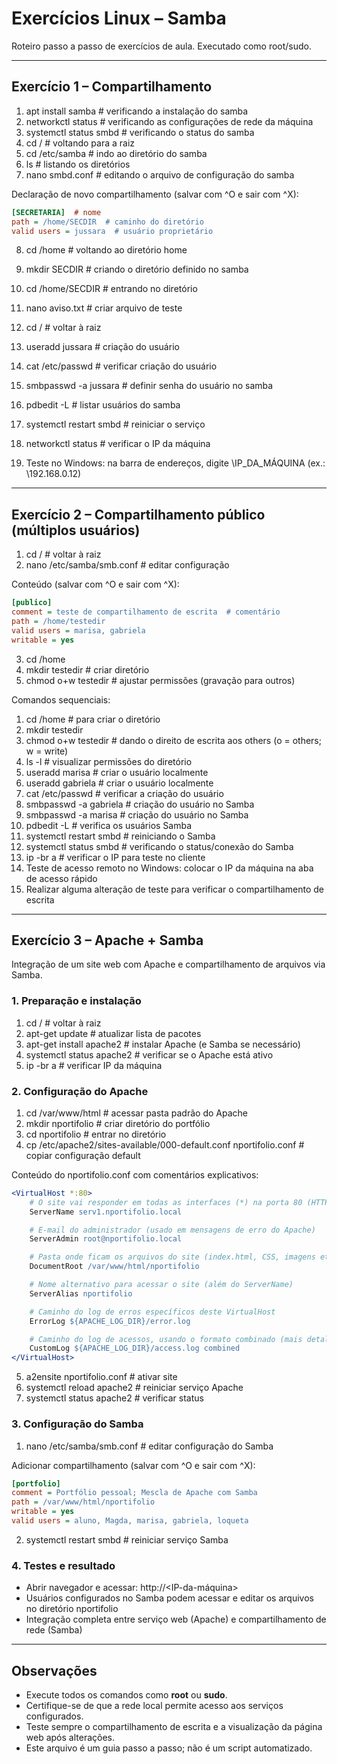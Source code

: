 # Exercícios Linux – Samba

Roteiro passo a passo de exercícios de aula. Executado como root/sudo.

---

## Exercício 1 – Compartilhamento

1) apt install samba  # verificando a instalação do samba  
2) networkctl status  # verificando as configurações de rede da máquina  
3) systemctl status smbd  # verificando o status do samba  
4) cd /  # voltando para a raiz  
5) cd /etc/samba  # indo ao diretório do samba  
6) ls  # listando os diretórios  
7) nano smbd.conf  # editando o arquivo de configuração do samba

Declaração de novo compartilhamento (salvar com ^O e sair com ^X):  
~~~ini
[SECRETARIA]  # nome
path = /home/SECDIR  # caminho do diretório
valid users = jussara  # usuário proprietário
~~~

8) cd /home  # voltando ao diretório home  
9) mkdir SECDIR  # criando o diretório definido no samba  
10) cd /home/SECDIR  # entrando no diretório  
11) nano aviso.txt  # criar arquivo de teste  
12) cd /  # voltar à raiz  
13) useradd jussara  # criação do usuário  
14) cat /etc/passwd  # verificar criação do usuário  
15) smbpasswd -a jussara  # definir senha do usuário no samba  
16) pdbedit -L  # listar usuários do samba  
17) systemctl restart smbd  # reiniciar o serviço  
18) networkctl status  # verificar o IP da máquina  

19) Teste no Windows: na barra de endereços, digite \\IP_DA_MÁQUINA  (ex.: \\192.168.0.12)

---

## Exercício 2 – Compartilhamento público (múltiplos usuários)

1) cd /  # voltar à raiz  
2) nano /etc/samba/smb.conf  # editar configuração

Conteúdo (salvar com ^O e sair com ^X):  
~~~ini
[publico]
comment = teste de compartilhamento de escrita  # comentário
path = /home/testedir
valid users = marisa, gabriela
writable = yes
~~~

3) cd /home  
4) mkdir testedir  # criar diretório  
5) chmod o+w testedir  # ajustar permissões (gravação para outros)

Comandos sequenciais:
1. cd /home  # para criar o diretório  
2. mkdir testedir  
3. chmod o+w testedir  # dando o direito de escrita aos others (o = others; w = write)  
4. ls -l  # visualizar permissões do diretório  
5. useradd marisa  # criar o usuário localmente
6. useradd gabriela  # criar o usuário localmente
7. cat /etc/passwd  # verificar a criação do usuário  
8. smbpasswd -a gabriela  # criação do usuário no Samba
9. smbpasswd -a marisa  # criação do usuário no Samba
10. pdbedit -L  # verifica os usuários Samba  
11. systemctl restart smbd  # reiniciando o Samba  
12. systemctl status smbd  # verificando o status/conexão do Samba  
13. ip -br a  # verificar o IP para teste no cliente
14. Teste de acesso remoto no Windows: colocar o IP da máquina na aba de acesso rápido
15. Realizar alguma alteração de teste para verificar o compartilhamento de escrita

---

## Exercício 3 – Apache + Samba

Integração de um site web com Apache e compartilhamento de arquivos via Samba.

### 1. Preparação e instalação
1) cd /  # voltar à raiz  
2) apt-get update  # atualizar lista de pacotes  
3) apt-get install apache2  # instalar Apache (e Samba se necessário)  
4) systemctl status apache2  # verificar se o Apache está ativo  
5) ip -br a  # verificar IP da máquina  

### 2. Configuração do Apache
1) cd /var/www/html  # acessar pasta padrão do Apache  
2) mkdir nportifolio  # criar diretório do portfólio  
3) cd nportifolio  # entrar no diretório  
4) cp /etc/apache2/sites-available/000-default.conf nportifolio.conf  # copiar configuração default

Conteúdo do nportifolio.conf com comentários explicativos:  
~~~apache
<VirtualHost *:80>
    # O site vai responder em todas as interfaces (*) na porta 80 (HTTP)
    ServerName serv1.nportifolio.local

    # E-mail do administrador (usado em mensagens de erro do Apache)
    ServerAdmin root@nportifolio.local

    # Pasta onde ficam os arquivos do site (index.html, CSS, imagens etc.)
    DocumentRoot /var/www/html/nportifolio

    # Nome alternativo para acessar o site (além do ServerName)
    ServerAlias nportifolio

    # Caminho do log de erros específicos deste VirtualHost
    ErrorLog ${APACHE_LOG_DIR}/error.log

    # Caminho do log de acessos, usando o formato combinado (mais detalhado)
    CustomLog ${APACHE_LOG_DIR}/access.log combined
</VirtualHost>
~~~

5) a2ensite nportifolio.conf  # ativar site  
6) systemctl reload apache2  # reiniciar serviço Apache  
7) systemctl status apache2  # verificar status  

### 3. Configuração do Samba
1) nano /etc/samba/smb.conf  # editar configuração do Samba

Adicionar compartilhamento (salvar com ^O e sair com ^X):  
~~~ini
[portfolio]
comment = Portfólio pessoal; Mescla de Apache com Samba
path = /var/www/html/nportifolio
writable = yes
valid users = aluno, Magda, marisa, gabriela, loqueta
~~~

2) systemctl restart smbd  # reiniciar serviço Samba  

### 4. Testes e resultado
- Abrir navegador e acessar: http://<IP-da-máquina>  
- Usuários configurados no Samba podem acessar e editar os arquivos no diretório nportifolio  
- Integração completa entre serviço web (Apache) e compartilhamento de rede (Samba)

---

## Observações
- Execute todos os comandos como **root** ou **sudo**.  
- Certifique-se de que a rede local permite acesso aos serviços configurados.  
- Teste sempre o compartilhamento de escrita e a visualização da página web após alterações.  
- Este arquivo é um guia passo a passo; não é um script automatizado.
